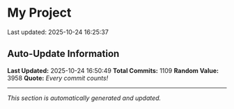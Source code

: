 # My Project


Last updated: 2025-10-24 16:25:37




























































































































































































































































































































































































































































































































































































































































































































































































































































































































































































































































































































































































































































































































































































































































































































































## Auto-Update Information

**Last Updated:** 2025-10-24 16:50:49
**Total Commits:** 1109
**Random Value:** 3958
**Quote:** _Every commit counts!_

---
_This section is automatically generated and updated._